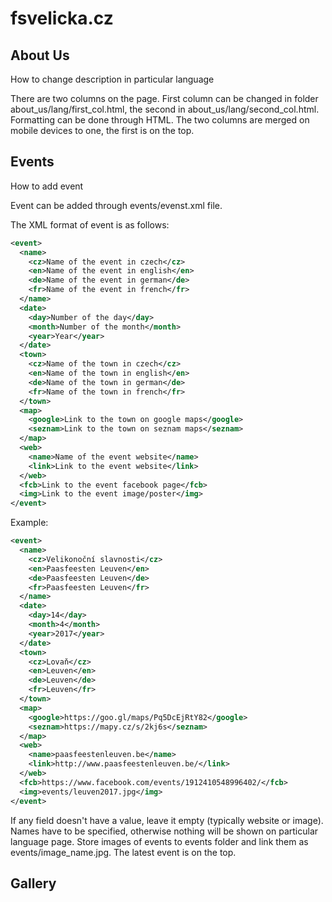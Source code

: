 # fsvelicka.cz

## About Us

How to change description in particular language

There are two columns on the page. First column can be changed in folder about_us/lang/first_col.html, the second in about_us/lang/second_col.html. Formatting can be done through HTML. The two columns are merged on mobile devices to one, the first is on the top. 

## Events

How to add event

Event can be added through events/evenst.xml file. 

The XML format of event is as follows:

```xml
<event>
  <name>
    <cz>Name of the event in czech</cz>
    <en>Name of the event in english</en>
    <de>Name of the event in german</de>
    <fr>Name of the event in french</fr>
  </name>
  <date>
    <day>Number of the day</day>
    <month>Number of the month</month>
    <year>Year</year>
  </date>
  <town>
    <cz>Name of the town in czech</cz>
    <en>Name of the town in english</en>
    <de>Name of the town in german</de>
    <fr>Name of the town in french</fr>
  </town>
  <map>
    <google>Link to the town on google maps</google>
    <seznam>Link to the town on seznam maps</seznam>
  </map>
  <web>
    <name>Name of the event website</name>
    <link>Link to the event website</link>
  </web>
  <fcb>Link to the event facebook page</fcb>
  <img>Link to the event image/poster</img>
</event>
```

Example:

```xml
<event>
  <name>
    <cz>Velikonoční slavnosti</cz>
    <en>Paasfeesten Leuven</en>
    <de>Paasfeesten Leuven</de>
    <fr>Paasfeesten Leuven</fr>
  </name>
  <date>
    <day>14</day>
    <month>4</month>
    <year>2017</year>
  </date>
  <town>
    <cz>Lovaň</cz>
    <en>Leuven</en>
    <de>Leuven</de>
    <fr>Leuven</fr>
  </town>
  <map>
    <google>https://goo.gl/maps/Pq5DcEjRtY82</google>
    <seznam>https://mapy.cz/s/2kj6s</seznam>
  </map>
  <web>
    <name>paasfeestenleuven.be</name>
    <link>http://www.paasfeestenleuven.be/</link>
  </web>
  <fcb>https://www.facebook.com/events/1912410548996402/</fcb>
  <img>events/leuven2017.jpg</img>
</event>
```

If any field doesn't have a value, leave it empty (typically website or image). Names have to be specified, otherwise nothing will be shown on particular language page. Store images of events to events folder and link them as events/image_name.jpg. The latest event is on the top.  


## Gallery
